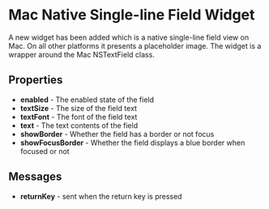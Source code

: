 # Mac Native Single-line Field Widget

A new widget has been added which is a native single-line field view on 
Mac. On all other platforms it presents a placeholder image. The widget 
is a wrapper around the Mac NSTextField class.

## Properties

* **enabled** - The enabled state of the field
* **textSize** - The size of the field text
* **textFont** - The font of the field text
* **text** - The text contents of the field
* **showBorder** - Whether the field has a border or not focus
* **showFocusBorder** - Whether the field displays a blue border when focused or not

## Messages

* **returnKey** - sent when the return key is pressed
